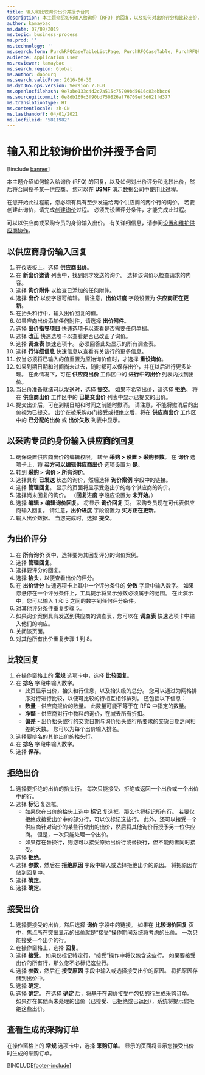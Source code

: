 ```yaml
---
title: 输入和比较询价出价并授予合同
description: 本主题介绍如何输入给询价 (RFQ) 的回复，以及如何对出价评分和比较出价，然后将合同授予某一供应商。
author: kamaybac
ms.date: 07/09/2019
ms.topic: business-process
ms.prod: ''
ms.technology: ''
ms.search.form: PurchRFQCaseTableListPage, PurchRFQCaseTable, PurchRFQReplyTable, PurchRFQCompare, PurchRFQEditLines, PurchRFQEditLinesParameters, PurchTable, PurchTablePart, PurchRFQCompareLinePrices, PurchRFQCompareRFQ
audience: Application User
ms.reviewer: kamaybac
ms.search.region: Global
ms.author: dabourq
ms.search.validFrom: 2016-06-30
ms.dyn365.ops.version: Version 7.0.0
ms.openlocfilehash: 9e7abe133c4d2c7a515c75709bd5616c83ebbcc6
ms.sourcegitcommit: 0e8db169c3f90bd750826af76709ef5d621fd377
ms.translationtype: HT
ms.contentlocale: zh-CN
ms.lasthandoff: 04/01/2021
ms.locfileid: "5811982"
---
```

# <a name="enter-and-compare-rfq-bids-and-award-contracts"></a>输入和比较询价出价并授予合同

[!include [banner](../../includes/banner.md)]

本主题介绍如何输入给询价 (RFQ) 的回复，以及如何对出价评分和比较出价，然后将合同授予某一供应商。 您可以在 **USMF** 演示数据公司中使用此过程。

在您开始此过程前，您必须有具有至少发送给两个供应商的两个行的询价。 若要创建此询价，请完成[创建询价](create-request-quotation.md)过程。 必须先设置评分条件，才能完成此过程。

可以以供应商或采购专员的身份输入出价。 有关详细信息，请参阅[设置和维护供应商协作](../set-up-maintain-vendor-collaboration.md)。

## <a name="enter-a-reply-as-a-vendor"></a>以供应商身份输入回复

1. 在仪表板上，选择 **供应商出价**。
2. 在 **新出价邀请** 列表中，找到刚才发送的询价。 选择该询价以检查请求的内容。
3. 选择 **询价附件** 以检查已添加的任何附件。
4. 选择 **出价** 以使字段可编辑。 请注意，**出价进度** 字段设置为 **供应商正在更新**。
5. 在抬头和行中，输入出价回复的值。
6. 如果应向出价添加任何附件，请选择 **出价附件**。
7. 选择 **出价指导项目** 快速选项卡以查看是否需要任何单据。
8. 选择 **改正** 快速选项卡以查看是否已改正了询价。
9. 选择 **调查表** 快速选项卡。 必须回答此处显示的所有调查表。
10. 选择 **行详细信息** 快速信息以查看有关该行的更多信息。
11. 仅当必须将已输入的值重置为原始询价值时，才选择 **重设询价**。
12. 如果到期日期和时间尚未过去，随时都可以保存出价，并在以后进行更多处理。 在此情况下，可在 **供应商出价** 工作区中的 **进行中的出价** 列表内找到出价。
13. 当出价准备就绪可以发送时，选择 **提交**。 如果不希望出价，请选择 **拒绝**。 将在 **供应商出价** 工作区中的 **已提交出价** 列表中显示已提交的出价。  
14. 提交出价后，可在到期日期和时间之前随时撤消。 请注意，不能将撤消后的出价视为已提交。 出价在被采购办门接受或拒绝之后，将在 **供应商出价** 工作区中的 **已分配的出价** 或 **出价失败** 列表中显示。  

## <a name="enter-a-reply-from-a-vendor-as-a-procurement-professional"></a>以采购专员的身份输入供应商的回复

1. 确保设置供应商出价的编辑权限。 转至 **采购 \> 设置 \> 采购参数**。 在 **询价** 选项卡上，将 **买方可以编辑供应商出价** 选项设置为 **是**。
2. 转到 **采购 \> 询价 \> 所有询价**。
3. 选择具有 **已发送** 状态的询价，然后选择 **询价案例** 字段中的链接。
4. 选择 **管理回复**。 显示的页面将显示受邀出价的每个供应商的询价。
5. 选择尚未回复的询价。 （**回复进度** 字段应设置为 **未开始**。）
6. 选择 **编辑 \> 编辑询价回复**。 将显示 **询价回复** 页。 采购专员现在可代表供应商输入回复。 请注意，**出价进度** 字段设置为 **买方正在更新**。  
7. 输入出价数据。 当您完成时，选择 **提交**。

## <a name="score-the-bids"></a>为出价评分

1. 在 **所有询价** 页中，选择要为其回复评分的询价案例。
2. 选择 **管理回复**。
3. 选择要评分的回复。
4. 选择 **抬头**，以便查看出价的评分。
5. 在 **出价计分** 快速选项卡上其中一个评分条件的 **分数** 字段中输入数字。 如果您悬停在一个评分条件上，工具提示将显示分数必须属于的范围。 在此演示中，您可以输入 1 和 5 之间的数字到任何评分条件。  
6. 对其他评分条件重复步骤 5。
7. 如果询价案例具有发送到供应商的调查表，您可以在 **调查表** 快速选项卡中输入他们的响应。
8. 关闭该页面。
9. 对其他所有出价重复步骤 1 到 8。

## <a name="compare-the-replies"></a>比较回复

1. 在操作窗格上的 **常规** 选项卡中，选择 **比较回复**。
2. 在 **排名** 字段中输入数字。  
    - 此页显示出价，抬头和行信息，以及抬头级的总分。 您可以通过为网格排序对行进行比较，以便可比较的行相互相邻排列。 还包括以下信息：
    - **数量** - 供应商报价的数量。 此数量可能不等于在 RFQ 中指定的数量。
    - **净额** - 供应商对行中物料的询价，在减去所有折扣。
    - **偏差** - 出价抬头或行的交货日期与询价抬头或行所要求的交货日期之间相差的天数。 您可以为每个出价输入排名。  
3. 选择要排名的其他出价的抬头行。
4. 在 **排名** 字段中输入数字。
5. 选择 **保存**。

## <a name="reject-a-bid"></a>拒绝出价

1. 选择要拒绝的出价的抬头行。 每次只能接受、拒绝或返回一个出价或一个出价中的行。
2. 选择 **标记** 复选框。  
    - 如果您在出价的抬头上选中 **标记** 复选框，那么也将标记所有行。 若要仅拒绝或接受出价中的部分行，可以仅标记这些行。 此外，还可以接受一个供应商针对询价的某些行做出的出价，然后将其他询价行授予另一位供应商。 但是，一次只能处理一个出价。  
    - 如果存在替换行，则您可以接受原始出价行或替换行，但不能两者同时接受。  
3. 选择 **拒绝**。
4. 选择 **参数**，然后在 **拒绝原因** 字段中输入或选择拒绝出价的原因。 将把原因存储到回复中。  
5. 选择 **确定**。
6. 选择 **确定**。

## <a name="accept-a-bid"></a>接受出价

1. 选择要接受的出价，然后选择 **询价** 字段中的链接。 如果在 **比较询价回复** 页中，焦点所在突出显示的出价就是“接受”操作期间系统将考虑的出价。 一次只能接受一个出价的行。  
2. 在操作窗格上，选择 **回复**。
3. 选择 **接受**。 如果仅标记特定行，“接受”操作中将仅包含这些行。 如果要接受出价的所有行，那么您不必标记这些行。  
4. 选择 **参数**，然后在 **接受原因** 字段中输入或选择接受出价的原因。 将把原因存储到出价中。  
5. 选择 **确定**。
6. 选择 **确定**。 在选择 **确定** 后，将基于在询价接受中包括的行生成采购订单。 如果存在其他尚未处理的出价（已接受、已拒绝或已返回），系统将提示您拒绝这些出价。  

## <a name="view-the-purchase-order-that-is-generated"></a>查看生成的采购订单

在操作窗格上的 **常规** 选项卡中，选择 **采购订单**。 显示的页面将显示您接受出价时生成的采购订单。


[!INCLUDE[footer-include](../../../includes/footer-banner.md)]